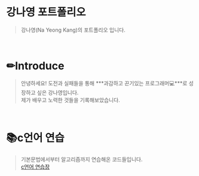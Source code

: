 # 강나영 포트폴리오
> 강나영(Na Yeong Kang)의 포트폴리오 입니다.

<br/>

# ✏Introduce
> 안녕하세요!
> 도전과 실패들을 통해 ***과감하고 끈기있는 프로그래머💻***로 성장하고 싶은 강나영입니다.
> <br/>
> 제가 배우고 노력한 것들을 기록해보았습니다. 

<br/>

# 📚c언어 연습
> 기본문법에서부터 알고리즘까지 연습해온 코드들입니다.<br/>
> [c언어 연습장](https://github.com/Nora0926/C_practicing)
